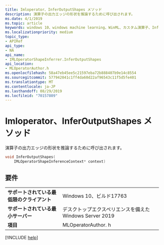 ```yaml
---
title: Imloperator、InferOutputShapes メソッド
description: 演算子の出力エッジの形状を推論するために呼び出されます。
ms.date: 4/1/2019
ms.topic: article
keywords: windows 10、windows machine learning、WinML、カスタム演算子、InferOutputShapes
ms.localizationpriority: medium
topic_type:
- APIRef
api_type:
- NA
api_name:
- IMLOperatorShapeInferrer.InferOutputShapes
api_location:
- MLOperatorAuthor.h
ms.openlocfilehash: 58a47eb45ee5c21597eba72b888407b9e14c8554
ms.sourcegitcommit: 577942041c1ff4da60d22af96543c11f5d5fe401
ms.translationtype: MT
ms.contentlocale: ja-JP
ms.lasthandoff: 08/29/2019
ms.locfileid: "70157809"
---
```

# <a name="imloperatorshapeinferrerinferoutputshapes-method"></a>Imloperator、InferOutputShapes メソッド

演算子の出力エッジの形状を推論するために呼び出されます。

```cpp
void InferOutputShapes(
    IMLOperatorShapeInferenceContext* context)
```

## <a name="requirements"></a>要件

| | |
|-|-|
| **サポートされている最低限のクライアント** | Windows 10、ビルド17763 |
| **サポートされている最小サーバー** | デスクトップエクスペリエンスを備えた Windows Server 2019 |
| **項目** | MLOperatorAuthor. h |

[!INCLUDE [help](../../includes/get-help.md)]
